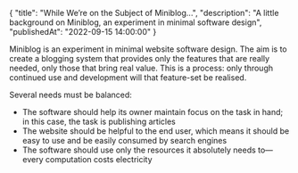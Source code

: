 {
    "title": "While We’re on the Subject of Miniblog...",
    "description": "A little background on Miniblog, an experiment in minimal software design",
    "publishedAt": "2022-09-15 14:00:00"
}

Miniblog is an experiment in minimal website software design.  The aim is to create a blogging system that provides only the features that are really needed, only those that bring real value.  This is a process: only through continued use and development will that feature-set be realised.

Several needs must be balanced:
- The software should help its owner maintain focus on the task in hand; in this case, the task is publishing articles
- The website should be helpful to the end user, which means it should be easy to use and be easily consumed by search engines
- The software should use only the resources it absolutely needs to&mdash;every computation costs electricity
